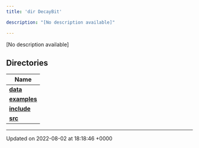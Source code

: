 ```yaml
---
title: 'dir DecayBit'

description: "[No description available]"

---
```







[No description available]

## Directories

| Name           |
| -------------- |
| **[data](/documentation/code/darkbit_development/files/dir_8fe997977ddeb46c2d5a9c45a7a327f9/#dir-data)**  |
| **[examples](/documentation/code/darkbit_development/files/dir_f7f1c49d68d0e9e50a92e471faebf0d2/#dir-examples)**  |
| **[include](/documentation/code/darkbit_development/files/dir_3afb9e2f400de8c7e9b605282e1c5dea/#dir-include)**  |
| **[src](/documentation/code/darkbit_development/files/dir_6418f39ebee91d99489cd9378d83f0ed/#dir-src)**  |






-------------------------------

Updated on 2022-08-02 at 18:18:46 +0000

